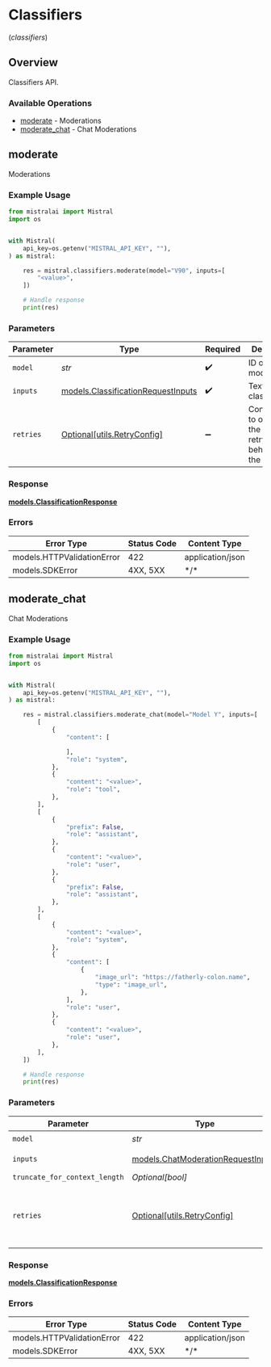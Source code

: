 # Classifiers
(*classifiers*)

## Overview

Classifiers API.

### Available Operations

* [moderate](#moderate) - Moderations
* [moderate_chat](#moderate_chat) - Chat Moderations

## moderate

Moderations

### Example Usage

```python
from mistralai import Mistral
import os


with Mistral(
    api_key=os.getenv("MISTRAL_API_KEY", ""),
) as mistral:

    res = mistral.classifiers.moderate(model="V90", inputs=[
        "<value>",
    ])

    # Handle response
    print(res)

```

### Parameters

| Parameter                                                                         | Type                                                                              | Required                                                                          | Description                                                                       |
| --------------------------------------------------------------------------------- | --------------------------------------------------------------------------------- | --------------------------------------------------------------------------------- | --------------------------------------------------------------------------------- |
| `model`                                                                           | *str*                                                                             | :heavy_check_mark:                                                                | ID of the model to use.                                                           |
| `inputs`                                                                          | [models.ClassificationRequestInputs](../../models/classificationrequestinputs.md) | :heavy_check_mark:                                                                | Text to classify.                                                                 |
| `retries`                                                                         | [Optional[utils.RetryConfig]](../../models/utils/retryconfig.md)                  | :heavy_minus_sign:                                                                | Configuration to override the default retry behavior of the client.               |

### Response

**[models.ClassificationResponse](../../models/classificationresponse.md)**

### Errors

| Error Type                 | Status Code                | Content Type               |
| -------------------------- | -------------------------- | -------------------------- |
| models.HTTPValidationError | 422                        | application/json           |
| models.SDKError            | 4XX, 5XX                   | \*/\*                      |

## moderate_chat

Chat Moderations

### Example Usage

```python
from mistralai import Mistral
import os


with Mistral(
    api_key=os.getenv("MISTRAL_API_KEY", ""),
) as mistral:

    res = mistral.classifiers.moderate_chat(model="Model Y", inputs=[
        [
            {
                "content": [

                ],
                "role": "system",
            },
            {
                "content": "<value>",
                "role": "tool",
            },
        ],
        [
            {
                "prefix": False,
                "role": "assistant",
            },
            {
                "content": "<value>",
                "role": "user",
            },
            {
                "prefix": False,
                "role": "assistant",
            },
        ],
        [
            {
                "content": "<value>",
                "role": "system",
            },
            {
                "content": [
                    {
                        "image_url": "https://fatherly-colon.name",
                        "type": "image_url",
                    },
                ],
                "role": "user",
            },
            {
                "content": "<value>",
                "role": "user",
            },
        ],
    ])

    # Handle response
    print(res)

```

### Parameters

| Parameter                                                                         | Type                                                                              | Required                                                                          | Description                                                                       |
| --------------------------------------------------------------------------------- | --------------------------------------------------------------------------------- | --------------------------------------------------------------------------------- | --------------------------------------------------------------------------------- |
| `model`                                                                           | *str*                                                                             | :heavy_check_mark:                                                                | N/A                                                                               |
| `inputs`                                                                          | [models.ChatModerationRequestInputs](../../models/chatmoderationrequestinputs.md) | :heavy_check_mark:                                                                | Chat to classify                                                                  |
| `truncate_for_context_length`                                                     | *Optional[bool]*                                                                  | :heavy_minus_sign:                                                                | N/A                                                                               |
| `retries`                                                                         | [Optional[utils.RetryConfig]](../../models/utils/retryconfig.md)                  | :heavy_minus_sign:                                                                | Configuration to override the default retry behavior of the client.               |

### Response

**[models.ClassificationResponse](../../models/classificationresponse.md)**

### Errors

| Error Type                 | Status Code                | Content Type               |
| -------------------------- | -------------------------- | -------------------------- |
| models.HTTPValidationError | 422                        | application/json           |
| models.SDKError            | 4XX, 5XX                   | \*/\*                      |